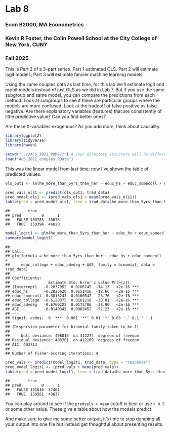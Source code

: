 Lab 8
================

### Econ B2000, MA Econometrics

### Kevin R Foster, the Colin Powell School at the City College of New York, CUNY

### Fall 2025

This is Part 2 of a 3-part series. Part 1 estimated OLS. Part 2 will
estimate logit models; Part 3 will estimate fancier machine learning
models.

Using the same couples data as last time, for this lab we’ll estimate
logit and probit models instead of just OLS as we did in Lab 7. But if
you use the same subgroup and same model, you can compare the
predictions from each method. Look at subgroups to see if there are
particular groups where the models are more confused. Look at the
tradeoff of false positive vs false negative. Are there explanatory
variables (features) that are consistently of little predictive value?
Can you find better ones?

Are these X-variables exogenous? As you add more, think about causality.

``` r
library(ggplot2)
library(tidyverse)
library(haven)

setwd("..//ACS_2021_PUMS//") # your directory structure will be different
load("ACS_2021_couples.RData")
```

This was the linear model from last time; now I’ve shown the table of
predicted values.

``` r
ols_out1 <- lm(he_more_than_5yrs_than_her ~ educ_hs + educ_somecoll + educ_college + educ_advdeg + AGE, data = trad_data)

pred_vals_ols1 <- predict(ols_out1, trad_data)
pred_model_ols1 <- (pred_vals_ols1 > mean(pred_vals_ols1))
table(pred = pred_model_ols1, true = trad_data$he_more_than_5yrs_than_her)
```

    ##        true
    ## pred         0      1
    ##   FALSE 180783  35078
    ##   TRUE  150394  46020

``` r
model_logit1 <- glm(he_more_than_5yrs_than_her ~ educ_hs + educ_somecoll + educ_college + educ_advdeg + AGE, data = trad_data, family = binomial)
summary(model_logit1)
```

    ## 
    ## Call:
    ## glm(formula = he_more_than_5yrs_than_her ~ educ_hs + educ_somecoll + 
    ##     educ_college + educ_advdeg + AGE, family = binomial, data = trad_data)
    ## 
    ## Coefficients:
    ##                 Estimate Std. Error z value Pr(>|z|)    
    ## (Intercept)   -0.2637952  0.0186745  -14.13   <2e-16 ***
    ## educ_hs       -0.2825620  0.0151416  -18.66   <2e-16 ***
    ## educ_somecoll -0.3815243  0.0160547  -23.76   <2e-16 ***
    ## educ_college  -0.6128375  0.0161218  -38.01   <2e-16 ***
    ## educ_advdeg   -0.6760222  0.0173786  -38.90   <2e-16 ***
    ## AGE           -0.0140343  0.0002452  -57.23   <2e-16 ***
    ## ---
    ## Signif. codes:  0 '***' 0.001 '**' 0.01 '*' 0.05 '.' 0.1 ' ' 1
    ## 
    ## (Dispersion parameter for binomial family taken to be 1)
    ## 
    ##     Null deviance: 408816  on 412274  degrees of freedom
    ## Residual deviance: 403701  on 412269  degrees of freedom
    ## AIC: 403713
    ## 
    ## Number of Fisher Scoring iterations: 4

``` r
pred_vals <- predict(model_logit1, trad_data, type = "response")
pred_model_logit1 <- (pred_vals > mean(pred_vals))
table(pred = pred_model_logit1, true = trad_data$he_more_than_5yrs_than_her)
```

    ##        true
    ## pred         0      1
    ##   FALSE 191616  37461
    ##   TRUE  139561  43637

You can play around to see if the `predvals > mean` cutoff is best or
use `> 0.5` or some other value. These give a table about how the models
predict.

And make sure to give me some better output, it’s time to stop dumping
all your output into one file but instead get thoughtful about
presenting results.

